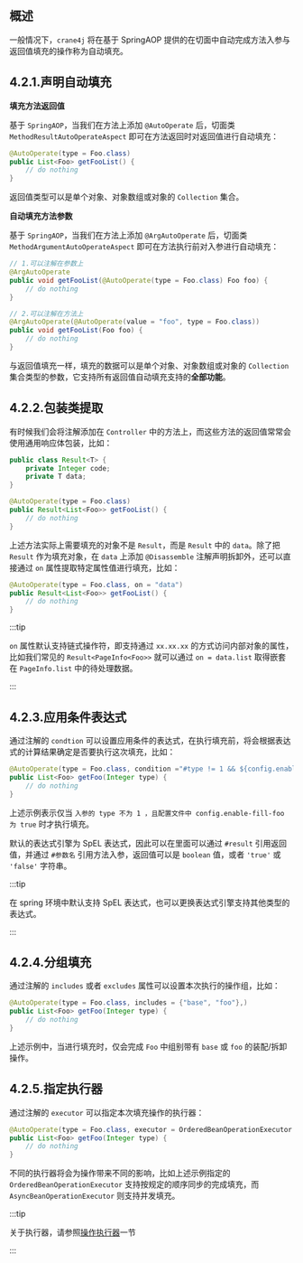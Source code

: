 ## 概述

一般情况下，`crane4j` 将在基于 SpringAOP 提供的在切面中自动完成方法入参与返回值填充的操作称为自动填充。

## 4.2.1.声明自动填充

**填充方法返回值**

基于 `SpringAOP`，当我们在方法上添加 `@AutoOperate` 后，切面类 `MethodResultAutoOperateAspect` 即可在方法返回时对返回值进行自动填充：

~~~java
@AutoOperate(type = Foo.class)
public List<Foo> getFooList() {
    // do nothing
}
~~~

返回值类型可以是单个对象、对象数组或对象的 `Collection` 集合。

**自动填充方法参数**

基于 `SpringAOP`，当我们在方法上添加 `@ArgAutoOperate` 后，切面类 `MethodArgumentAutoOperateAspect` 即可在方法执行前对入参进行自动填充：

~~~java
// 1.可以注解在参数上
@ArgAutoOperate
public void getFooList(@AutoOperate(type = Foo.class) Foo foo) {
    // do nothing
}

// 2.可以注解在方法上
@ArgAutoOperate(@AutoOperate(value = "foo", type = Foo.class))
public void getFooList(Foo foo) {
    // do nothing
}
~~~

与返回值填充一样，填充的数据可以是单个对象、对象数组或对象的 `Collection` 集合类型的参数，它支持所有返回值自动填充支持的**全部功能**。

## 4.2.2.包装类提取

有时候我们会将注解添加在 `Controller` 中的方法上，而这些方法的返回值常常会使用通用响应体包装，比如：

~~~java
public class Result<T> {
    private Integer code;
    private T data;
}

@AutoOperate(type = Foo.class)
public Result<List<Foo>> getFooList() {
    // do nothing
}
~~~

上述方法实际上需要填充的对象不是 `Result`，而是 `Result` 中的 `data`。除了把 `Result` 作为填充对象，在 `data` 上添加 `@Disassemble` 注解声明拆卸外，还可以直接通过 `on` 属性提取特定属性值进行填充，比如：

~~~java
@AutoOperate(type = Foo.class, on = "data")
public Result<List<Foo>> getFooList() {
    // do nothing
}
~~~

:::tip

`on` 属性默认支持链式操作符，即支持通过 `xx.xx.xx` 的方式访问内部对象的属性，比如我们常见的 `Result<PageInfo<Foo>>` 就可以通过 `on = data.list` 取得嵌套在 `PageInfo.list` 中的待处理数据。

:::

## 4.2.3.应用条件表达式

通过注解的 `condtion` 可以设置应用条件的表达式，在执行填充前，将会根据表达式的计算结果确定是否要执行这次填充，比如：

~~~java
@AutoOperate(type = Foo.class, condition ="#type != 1 && ${config.enable-fill-foo}")
public List<Foo> getFoo(Integer type) {
    // do nothing
}
~~~

上述示例表示仅当 `入参的 type 不为 1 ，且配置文件中 config.enable-fill-foo 为 true` 时才执行填充。

默认的表达式引擎为 SpEL 表达式，因此可以在里面可以通过 `#result` 引用返回值，并通过 `#参数名` 引用方法入参，返回值可以是 `boolean` 值，或者 `'true'` 或 `'false'` 字符串。

:::tip

在 spring 环境中默认支持 SpEL 表达式，也可以更换表达式引擎支持其他类型的表达式。

:::

## 4.2.4.分组填充

通过注解的 `includes` 或者 `excludes` 属性可以设置本次执行的操作组，比如：

~~~java
@AutoOperate(type = Foo.class, includes = {"base", "foo"},)
public List<Foo> getFoo(Integer type) {
    // do nothing
}
~~~

上述示例中，当进行填充时，仅会完成 `Foo` 中组别带有 `base` 或 `foo` 的装配/拆卸操作。

## 4.2.5.指定执行器

通过注解的 `executor` 可以指定本次填充操作的执行器：

~~~java
@AutoOperate(type = Foo.class, executor = OrderedBeanOperationExecutor.class)
public List<Foo> getFoo(Integer type) {
    // do nothing
}
~~~

不同的执行器将会为操作带来不同的影响，比如上述示例指定的 `OrderedBeanOperationExecutor` 支持按规定的顺序同步的完成填充，而 `AsyncBeanOperationExecutor` 则支持并发填充。

:::tip

关于执行器，请参照[操作执行器](./4.3.操作执行器.md)一节

:::
